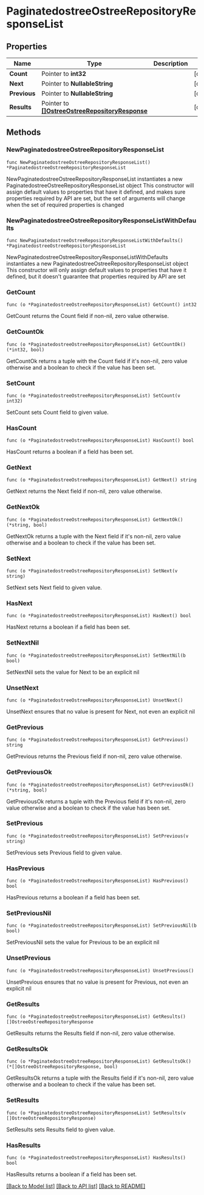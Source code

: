 # PaginatedostreeOstreeRepositoryResponseList

## Properties

Name | Type | Description | Notes
------------ | ------------- | ------------- | -------------
**Count** | Pointer to **int32** |  | [optional] 
**Next** | Pointer to **NullableString** |  | [optional] 
**Previous** | Pointer to **NullableString** |  | [optional] 
**Results** | Pointer to [**[]OstreeOstreeRepositoryResponse**](OstreeOstreeRepositoryResponse.md) |  | [optional] 

## Methods

### NewPaginatedostreeOstreeRepositoryResponseList

`func NewPaginatedostreeOstreeRepositoryResponseList() *PaginatedostreeOstreeRepositoryResponseList`

NewPaginatedostreeOstreeRepositoryResponseList instantiates a new PaginatedostreeOstreeRepositoryResponseList object
This constructor will assign default values to properties that have it defined,
and makes sure properties required by API are set, but the set of arguments
will change when the set of required properties is changed

### NewPaginatedostreeOstreeRepositoryResponseListWithDefaults

`func NewPaginatedostreeOstreeRepositoryResponseListWithDefaults() *PaginatedostreeOstreeRepositoryResponseList`

NewPaginatedostreeOstreeRepositoryResponseListWithDefaults instantiates a new PaginatedostreeOstreeRepositoryResponseList object
This constructor will only assign default values to properties that have it defined,
but it doesn't guarantee that properties required by API are set

### GetCount

`func (o *PaginatedostreeOstreeRepositoryResponseList) GetCount() int32`

GetCount returns the Count field if non-nil, zero value otherwise.

### GetCountOk

`func (o *PaginatedostreeOstreeRepositoryResponseList) GetCountOk() (*int32, bool)`

GetCountOk returns a tuple with the Count field if it's non-nil, zero value otherwise
and a boolean to check if the value has been set.

### SetCount

`func (o *PaginatedostreeOstreeRepositoryResponseList) SetCount(v int32)`

SetCount sets Count field to given value.

### HasCount

`func (o *PaginatedostreeOstreeRepositoryResponseList) HasCount() bool`

HasCount returns a boolean if a field has been set.

### GetNext

`func (o *PaginatedostreeOstreeRepositoryResponseList) GetNext() string`

GetNext returns the Next field if non-nil, zero value otherwise.

### GetNextOk

`func (o *PaginatedostreeOstreeRepositoryResponseList) GetNextOk() (*string, bool)`

GetNextOk returns a tuple with the Next field if it's non-nil, zero value otherwise
and a boolean to check if the value has been set.

### SetNext

`func (o *PaginatedostreeOstreeRepositoryResponseList) SetNext(v string)`

SetNext sets Next field to given value.

### HasNext

`func (o *PaginatedostreeOstreeRepositoryResponseList) HasNext() bool`

HasNext returns a boolean if a field has been set.

### SetNextNil

`func (o *PaginatedostreeOstreeRepositoryResponseList) SetNextNil(b bool)`

 SetNextNil sets the value for Next to be an explicit nil

### UnsetNext
`func (o *PaginatedostreeOstreeRepositoryResponseList) UnsetNext()`

UnsetNext ensures that no value is present for Next, not even an explicit nil
### GetPrevious

`func (o *PaginatedostreeOstreeRepositoryResponseList) GetPrevious() string`

GetPrevious returns the Previous field if non-nil, zero value otherwise.

### GetPreviousOk

`func (o *PaginatedostreeOstreeRepositoryResponseList) GetPreviousOk() (*string, bool)`

GetPreviousOk returns a tuple with the Previous field if it's non-nil, zero value otherwise
and a boolean to check if the value has been set.

### SetPrevious

`func (o *PaginatedostreeOstreeRepositoryResponseList) SetPrevious(v string)`

SetPrevious sets Previous field to given value.

### HasPrevious

`func (o *PaginatedostreeOstreeRepositoryResponseList) HasPrevious() bool`

HasPrevious returns a boolean if a field has been set.

### SetPreviousNil

`func (o *PaginatedostreeOstreeRepositoryResponseList) SetPreviousNil(b bool)`

 SetPreviousNil sets the value for Previous to be an explicit nil

### UnsetPrevious
`func (o *PaginatedostreeOstreeRepositoryResponseList) UnsetPrevious()`

UnsetPrevious ensures that no value is present for Previous, not even an explicit nil
### GetResults

`func (o *PaginatedostreeOstreeRepositoryResponseList) GetResults() []OstreeOstreeRepositoryResponse`

GetResults returns the Results field if non-nil, zero value otherwise.

### GetResultsOk

`func (o *PaginatedostreeOstreeRepositoryResponseList) GetResultsOk() (*[]OstreeOstreeRepositoryResponse, bool)`

GetResultsOk returns a tuple with the Results field if it's non-nil, zero value otherwise
and a boolean to check if the value has been set.

### SetResults

`func (o *PaginatedostreeOstreeRepositoryResponseList) SetResults(v []OstreeOstreeRepositoryResponse)`

SetResults sets Results field to given value.

### HasResults

`func (o *PaginatedostreeOstreeRepositoryResponseList) HasResults() bool`

HasResults returns a boolean if a field has been set.


[[Back to Model list]](../README.md#documentation-for-models) [[Back to API list]](../README.md#documentation-for-api-endpoints) [[Back to README]](../README.md)



